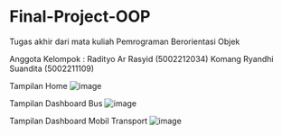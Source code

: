 # Final-Project-OOP
Tugas akhir dari mata kuliah Pemrograman Berorientasi Objek 

Anggota Kelompok :
Radityo Ar Rasyid (5002212034)
Komang Ryandhi Suandita (5002211109)

Tampilan Home
![image](https://user-images.githubusercontent.com/91004582/209371809-7bdec6f6-0aed-49c1-986b-cdb2cbb06d3e.png)

Tampilan Dashboard Bus
![image](https://user-images.githubusercontent.com/91004582/209371912-1f62d60b-b7d9-4199-b04a-cce7aa435c8b.png)

Tampilan Dashboard Mobil Transport
![image](https://user-images.githubusercontent.com/91004582/209372208-8348fda0-0d9e-41f3-888b-030ef407d44e.png)
